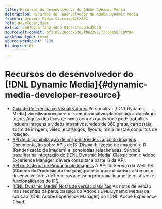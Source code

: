 ```yaml
---
title: Recursos do desenvolvedor do Adobe Dynamic Media
description: Recursos do desenvolvedor do Adobe Dynamic Media
feature: Dynamic Media Classic,SDK/API
role: Developer,User
exl-id: be0763ba-f343-4dd0-8146-1facb4cd5b0b
source-git-commit: bf31e5226cbb763e2fb82391772b64e5d5c89fae
workflow-type: tm+mt
source-wordcount: '129'
ht-degree: 0%

---
```


# Recursos do desenvolvedor do [!DNL Dynamic Media]{#dynamic-media-developer-resource}

* [Guia de Referência de Visualizadores](/help/aem-viewers-ref/homeviewers.md)<!-- (https://experienceleague.adobe.com/docs/dynamic-media-developer-resources/library/homeviewers.html) -->
Personalizar [!DNL Dynamic Media] visualizadores para uso em dispositivos de desktop e de tela de toque. Alguns dos tipos de mídia com os quais você pode trabalhar incluem imagens e vídeos interativos, vídeo de 360 graus, carrosséis, zoom de imagem, vídeo, ecatálogos, flyouts, mídia mista e conjuntos de rotação.
* [API de disponibilização de imagens/renderização de imagens](/help/aem-is-ir-api/homeisir.md)<!-- (https://experienceleague.adobe.com/docs/dynamic-media-developer-resources/image-serving-api/homeisir.html) -->
Documentação sobre APIs de IS (Disponibilização de imagem) e IR (Renderização de imagem) e tecnologias relacionadas. Se você trabalhar na integração do [!DNL Dynamic Media] Classic com o Adobe Experience Manager, deverá consultar a parte IS da API.
* [API do Sistema de Produção de Imagens](/help/aem-ips-api/c-overview.md)
A API do Serviço da Web IPS (Sistema de Produção de Imagens) permite que aplicativos externos e desenvolvedores de terceiros acessem programaticamente os ativos e funcionalidades do IPS.
* [[!DNL Dynamic Media] Notas de versão clássicas](/help/s7-release-notes/s7rn2017.md)
As notas de versão mais recentes da parte clássica do Adobe [!DNL Dynamic Media] da solução [!DNL Adobe Experience Manager] no [!DNL Adobe Experience Cloud].
